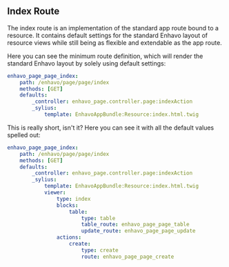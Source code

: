 ## Index Route

The index route is an implementation of the standard app route bound to
a resource. It contains default settings for the standard Enhavo layout
of resource views while still being as flexible and extendable as the
app route.

Here you can see the minimum route definition, which will render the
standard Enhavo layout by solely using default settings:

```yaml
enhavo_page_page_index:
    path: /enhavo/page/page/index
    methods: [GET]
    defaults:
        _controller: enhavo_page.controller.page:indexAction
        _sylius:
            template: EnhavoAppBundle:Resource:index.html.twig
```

This is really short, isn\'t it? Here you can see it with all the
default values spelled out:

```yaml
enhavo_page_page_index:
    path: /enhavo/page/page/index
    methods: [GET]
    defaults:
        _controller: enhavo_page.controller.page:indexAction
        _sylius:
            template: EnhavoAppBundle:Resource:index.html.twig
            viewer:
                type: index
                blocks:
                    table:
                        type: table
                        table_route: enhavo_page_page_table
                        update_route: enhavo_page_page_update
                actions:
                    create:
                        type: create
                        route: enhavo_page_page_create
```
